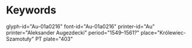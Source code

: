 # Keywords
glyph-id="Au-01a0216"
font-id="Au-01a0216"
printer-id="Au"
printer="Aleksander Augezdecki"
period="1549–1561?"
place="Królewiec-Szamotuły"
PT plate="403"
